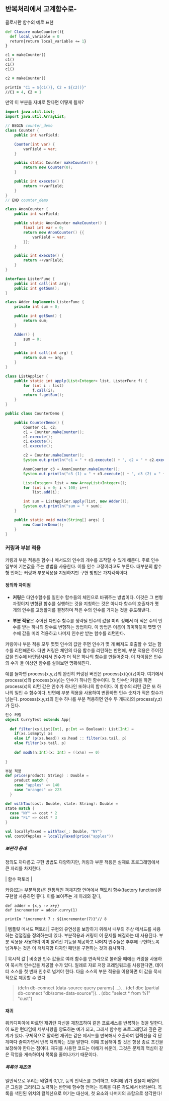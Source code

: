 
## 반복처리에서 고계함수로-

클로저란 함수의 예로 표현
```clojure
def Closure makeCounter(){
  def local_variable = 0
  return{return local_variable += 1}
}

c1 = makeCounter()
c1()
c1()
c1()

c2 = makeCounter()

printIn "C1 = ${c1()}, C2 = ${c2()}"
//C1 = 4, C2 = 1
```

만약 이 부분을 자바로 짠다면 어떻게 될까?

```java
import java.util.List;
import java.util.ArrayList;

// BEGIN counter_demo
class Counter {
    public int varField;

    Counter(int var) {
        varField = var;
    }

    public static Counter makeCounter() {
        return new Counter(0);
    }

    public int execute() {
        return ++varField;
    }
}
// END counter_demo

class AnonCounter {
    public int varField;

    public static AnonCounter makeCounter() {
        final int var = 0;
        return new AnonCounter() {{
            varField = var;
        }};
    }

    public int execute() {
        return ++varField;
    }
}

interface ListerFunc {
    public int call(int arg);
    public int getSum();
}

class Adder implements ListerFunc {
    private int sum = 0;

    public int getSum() {
        return sum;
    }

    Adder() {
        sum = 0;
    }

    public int call(int arg) {
        return sum += arg;
    }
}

class ListApplier {
    public static int apply(List<Integer> list, ListerFunc f) {
        for (int i : list)
            f.call(i);
        return f.getSum();
    }
}

public class CounterDemo {

    public CounterDemo() {
        Counter c1, c2;
        c1 = Counter.makeCounter();
        c1.execute();
        c1.execute();
        c1.execute();

        c2 = Counter.makeCounter();
        System.out.println("c1 = " + c1.execute() + ", c2 = " + c2.execute());

        AnonCounter c3 = AnonCounter.makeCounter();
        System.out.println("c3 (1) = " + c3.execute() + ", c3 (2) = " + c3.execute());

        List<Integer> list = new ArrayList<Integer>();
        for (int i = 0; i < 100; i++)
            list.add(i);

        int sum = ListApplier.apply(list, new Adder());
        System.out.println("sum = " + sum);
    }

    public static void main(String[] args) {
        new CounterDemo();
    }
}
```

### 커링과 부분 적용

커링과 부분 적용은 함수나 메서드의 인수의 개수를 조작할 수 있게 해준다. 주로 인수 일부에 기본값을 주는 방법을 사용한다. 이를 인수 고정이라고도 부른다. 대부분의 함수형 언어는 커링과 부분적용을 지원하지만 구현 방법은 가지각색이다.

#### 정의와 차이점
 * **커링**은 다인수함수를 일인수 함수들의 체인으로 바꿔주는 방법이다. 이것은 그 변형과정이지 변형된 함수를 실행하는 것을 지칭하는 것은 아니다 함수의 호출자가 몃 개의 인수를 고정할지를 결정하며 적은 수의 인수를 가지는 것을 유도해낸다.

 * **부분 적용**은 주어진 다인수 함수를 생략될 인수의 값을 미리 정해서 더 적은 수의 인수를 받는 하나의 함수로 변형하는 방법이다. 이 방법은 이름이 의미하듯이 몃몃 인수에 값을 미리 적용하고 나머지 인수만 받는 함수를 리턴한다.

 커링이나 부분 적용 모두 몃몃 인수의 값만 주면 인수가 몃 개 빠져도 호출할 수 있는 함수를 리턴해준다. 다만 커링은 체인의 다음 함수를 리턴하는 반면에, 부분 적용은 주어진 값을 인수에 바인딩시켜서 인수가 더 적은 하나의 함수를 만들어준다. 이 차이점은 인수의 수가 둘 이상인 함수를 살펴보면 명확해진다.

 예를 들자면 process(x,y,z)의 완전히 커링된 버전은 process(x)(y)(z)이다. 여기에서 process(x)와 process(x)(y)는 인수가 하나인 함수이다. 첫 인수만 커링을 하면 process(x)의 리턴 값은 인수가 하나인 또하나의 함수이다. 이 함수의 리턴 값은 또 하나의 일인 수 함수이다. 반면에 부분 적용을 사용하여 변환하면 인수 숫자가 적은 함수가 남는다. process(x,y,z)의 인수 하나를 부분 적용하면 인수 두 개짜리의 process(y,z)가 된다.

```scala
인수 커링
object CurryTest extends App{
  
  def filter(xs:List[Int], p:Int => Boolean): List[Int] =
    if(xs.isEmpty) xs
    else if (p(xs.head)) xs.head :: filter(xs.tail, p)
    else filter(xs.tail, p)
  
 	def modN(n:Int)(x: Int) = ((x%n) == 0)
 
}
```



```scala
부분 적용
def price(product: String) : Double =
	product match {
    case "apples" => 140
    case "oranges" => 223
  }

def withTax(cost: Double, state: String): Double =
state match {
  case "NY" => cost * 2
  case "FL" => cost * 3
}

val locallyTaxed = withTax(_: Double, "NY")
val costOfApples = locallyTaxed(price("apples"))
```




##### 보편적 용례

정의도 까다롭고 구현 방법도 다양하지만, 커링과 부분 적용은 실제로 프로그래밍에서 큰 자리를 차지한다.

| 함수 팩토리 |

커링(또는 부분적용)은 전통적인 객체지향 언어에서 팩토리 함수(factory function)을 구현할 사용하면 좋다. 이를 보여주는 게 아래와 같다,

```
def adder = {x,y -> x+y}
def incrementer = adder.curry(1)

printIn "increment 7 : ${incrementer(7)}"// 8
```

| 템플릿 메서드 팩토리 |
구현의 유연성을 보장하기 위해서 내부의 추상 메서드를 사용하는 겉껍질을 정의하는데 있다. 부분적용과 커링이 이 문제를 해결하는 데 사용된다. 부분 적용을 사용하여 이미 알려진 기능을 제공하고 나머지 인수들은 추후에 구현하도록 남겨두는 것은 이 객체지향 디자인 패턴을 구현하는 것과 흡사하다.

| 묵시적 값 |
비슷한 인수 값들로 여러 함수를 연속적으로 불러올 때에는 커링을 사용하여 묵시적 인수값을 제공할 수가 있다. 일례로 자료 저장 프레임워크를 사용한다면, 데이터 소스를 첫 번째 인수로 넘겨야 한다. 다음 소스의 부분 적용을 이용하면 이 값을 묵시적으로 제공할 수 있다

>(defn db-connect [data-source query params]
  ...).
  .
  (def dbc (partial db-connect "db/some-data-source")).
  .
  (dbc "select * from %1" "cust")

#### 재귀

위키디피아에 따르면 재귀란 자신을 재참조하여 같은 프로세스를 반복하는 것을 말한다. 이 또한 런타임에 세부사항을 양도하는 예가 되고, 그래서 함수형 프로그래밍과 깊은 관계가 있다. 구체적으로 말하면 재귀는 같은 메서드를 반복해서 호출하여 컬렉션을 각 단계마다 줄여가면서 반복 처리하는 것을 말한다. 이떄 조심해야 할 것은 항상 종료 조건을 보장해야 한다는 점이다. 재귀를 사용한 코드는 이해가 쉬운데, 그것은 문제의 핵심이 같은 작업을 게속하여서 목록을 줄여나가기 때문이다.

##### 목록의 재조명

일반적으로 우리는 배열의 0,1,2, 등의 인덱스를 고려하고, 어디에 뭐가 있을지 배열의 큰 그림을 그리려고 노력하는 반면에
함수형 언어는 목록을 다른 각도에서 바라본다. 목록을 색인된 위치의 컬렉션으로 여기는 대신에, 첫 요소와 나머지의 조합으로 생각한다!
